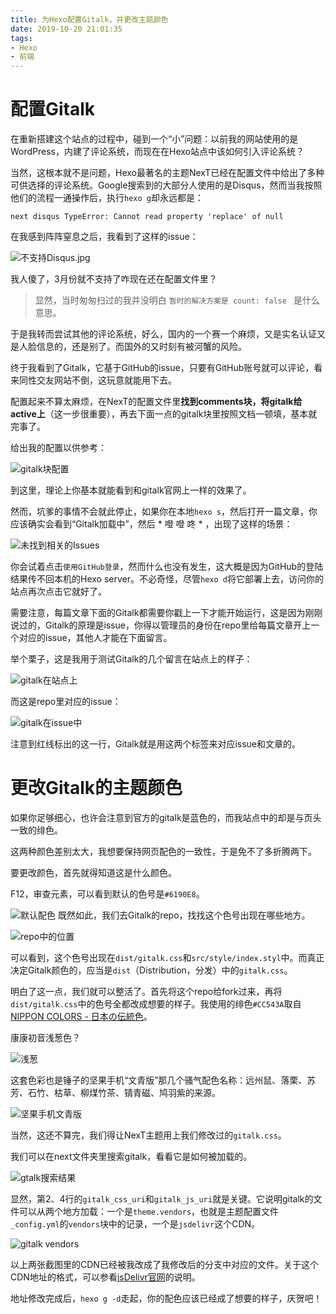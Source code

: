 ```yaml
---
title: 为Hexo配置Gitalk，并更改主题颜色
date: 2019-10-20 21:01:35
tags:
- Hexo
- 前端
---
```


# 配置Gitalk
在重新搭建这个站点的过程中，碰到一个“小”问题：以前我的网站使用的是WordPress，内建了评论系统，而现在在Hexo站点中该如何引入评论系统？

当然，这根本就不是问题，Hexo最著名的主题NexT已经在配置文件中给出了多种可供选择的评论系统。Google搜索到的大部分人使用的是Disqus，然而当我按照他们的流程一通操作后，执行`hexo g`却永远都是：

    next disqus TypeError: Cannot read property 'replace' of null

在我感到阵阵窒息之后，我看到了这样的issue：

![不支持Disqus.jpg](https://i.loli.net/2020/01/12/fkE8JSxeo4pjmu7.jpg)

我人傻了，3月份就不支持了咋现在还在配置文件里？

> 显然，当时匆匆扫过的我并没明白 `暂时的解决方案是 count: false ` 是什么意思。

于是我转而尝试其他的评论系统，好么，国内的一个赛一个麻烦，又是实名认证又是人脸信息的，还是别了。而国外的又时刻有被河蟹的风险。

终于我看到了Gitalk，它基于GitHub的issue，只要有GitHub账号就可以评论，看来同性交友网站不倒，这玩意就能用下去。

<!-- more -->

配置起来不算太麻烦，在NexT的配置文件里**找到comments块，将gitalk给active上**（这一步很重要），再去下面一点的gitalk块里按照文档一顿填，基本就完事了。

给出我的配置以供参考：

![gitalk块配置](https://i.loli.net/2020/01/12/jPw6frglHAW52ME.jpg)

到这里，理论上你基本就能看到和gitalk官网上一样的效果了。

然而，坑爹的事情不会就此停止，如果你在本地`hexo s`，然后打开一篇文章，你应该确实会看到“Gitalk加载中”，然后 * 噔  噔  咚 * ，出现了这样的场景：

![未找到相关的Issues](https://i.loli.net/2020/01/12/VmbrWfpDMNute5O.jpg)

你会试着点击`使用GitHub登录`，然而什么也没有发生，这大概是因为GitHub的登陆结果传不回本机的Hexo server。不必奇怪，尽管`hexo d`将它部署上去，访问你的站点再次点击它就好了。

需要注意，每篇文章下面的Gitalk都需要你戳上一下才能开始运行，这是因为刚刚说过的，Gitalk的原理是issue，你得以管理员的身份在repo里给每篇文章开上一个对应的issue，其他人才能在下面留言。

举个栗子，这是我用于测试Gitalk的几个留言在站点上的样子：

![gitalk在站点上](https://i.loli.net/2020/01/12/62GCSo1yZp3ixRW.jpg)

而这是repo里对应的issue：

![gitalk在issue中](https://i.loli.net/2020/01/12/l7pDt8vaf1gKdmk.jpg)

注意到红线标出的这一行，Gitalk就是用这两个标签来对应issue和文章的。

# 更改Gitalk的主题颜色
如果你足够细心，也许会注意到官方的gitalk是蓝色的，而我站点中的却是与页头一致的绯色。

这两种颜色差别太大，我想要保持网页配色的一致性，于是免不了多折腾两下。

要更改颜色，首先就得知道这是什么颜色。

F12，审查元素，可以看到默认的色号是`#6190E8`。

![默认配色](https://i.loli.net/2020/01/12/mjACFTl8et5hfwp.jpg)
既然如此，我们去Gitalk的repo，找找这个色号出现在哪些地方。

![repo中的位置](https://i.loli.net/2020/01/12/EAkaJT7sGz8jcC1.jpg)

可以看到，这个色号出现在`dist/gitalk.css`和`src/style/index.styl`中。而真正决定Gitalk颜色的，应当是`dist`（Distribution，分发）中的`gitalk.css`。

明白了这一点，我们就可以整活了。首先将这个repo给fork过来，再将`dist/gitalk.css`中的色号全都改成想要的样子。我使用的绯色`#CC543A`取自[NIPPON COLORS - 日本の伝統色](http://nipponcolors.com)。

康康初音浅葱色？

![浅葱](https://i.loli.net/2020/01/12/rzUKvqA5SIT7tPG.jpg)

这套色彩也是锤子的坚果手机“文青版”那几个骚气配色名称：远州鼠、落栗、苏芳、石竹、枯草、柳煤竹茶、锖青磁、鸠羽紫的来源。

![坚果手机文青版](https://i.loli.net/2020/01/12/7p1J9MOtAChDqyi.jpg)

当然，这还不算完，我们得让NexT主题用上我们修改过的`gitalk.css`。

我们可以在next文件夹里搜索gitalk，看看它是如何被加载的。

![gtalk搜索结果](https://i.loli.net/2020/01/12/UiRWDco3Tr6IAls.jpg)

显然，第2、4行的`gitalk_css_uri`和`gitalk_js_uri`就是关键。它说明gitalk的文件可以从两个地方加载：一个是`theme.vendors`，也就是主题配置文件`_config.yml`的`vendors`块中的记录，一个是`jsdelivr`这个CDN。

![gitalk vendors](https://i.loli.net/2020/01/12/FpBQKzJZhqjdtmY.jpg)

以上两张截图里的CDN已经被我改成了我修改后的分支中对应的文件。关于这个CDN地址的格式，可以参看[jsDelivr官网](https://www.jsdelivr.com)的说明。

地址修改完成后，`hexo g -d`走起，你的配色应该已经成了想要的样子，庆贺吧！